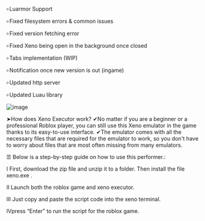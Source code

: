 ৹ Luarmor Support

৹ Fixed filesystem errors & common issues

৹ Fixed version fetching error

৹ Fixed Xeno being open in the background once closed

৹ Tabs implementation (WIP)

৹ Notification once new version is out (ingame)

৹ Updated http server

৹ Updated Luau library

![image](https://github.com/user-attachments/assets/8768eed3-034b-496f-896f-0b2892411039)

➤How does Xeno Executor work?
✔No matter if you are a beginner or a professional Roblox player, you can still use this Xeno emulator in the game thanks to its easy-to-use interface.
✔The emulator comes with all the necessary files that are required for the emulator to work, so you don't have to worry about files that are most often missing from many emulators.

☰ Below is a step-by-step guide on how to use this performer.:

Ⅰ First, download the zip file and unzip it to a folder. Then install the file xeno.exe .

Ⅱ Launch both the roblox game and xeno executor.

Ⅲ Just copy and paste the script code into the xeno terminal.

Ⅳpress “Enter” to run the script for the roblox game.
